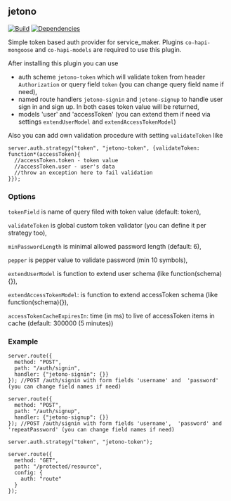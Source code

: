## jetono
[![Build](https://travis-ci.org/bandwidthcom/jetono.png)](https://travis-ci.org/bandwidthcom/jetono)
[![Dependencies](https://david-dm.org/bandwidthcom/jetono.png)](https://david-dm.org/bandwidthcom/jetono)

Simple token based auth provider for service_maker. Plugins `co-hapi-mongoose` and `co-hapi-models` are required to use this plugin.

After installing this plugin you can use

- auth scheme `jetono-token` which will validate token from header `Authorization` or query field `token` (you can change query field name if need),
- named route handlers `jetono-signin` and `jetono-signup` to handle user sign in and sign up. In both cases token value will be returned,
- models 'user' and 'accessToken' (you can extend them if need via settings `extendUserModel` and `extendAccessTokenModel`)

Also you can add own validation procedure with setting `validateToken` like
```
server.auth.strategy("token", "jetono-token", {validateToken: function*(accessToken){
  //accessToken.token - token value
  //accessToken.user - user's data
  //throw an exception here to fail validation
}});
```

### Options
`tokenField` is name of query filed with token value (default: token),

`validateToken` is global custom token validator (you can define it per strategy too),

`minPasswordLength` is minimal allowed password length (default: 6),

`pepper` is pepper value to validate password (min 10 symbols),

`extendUserModel` is function to extend user schema (like function(schema){}),

`extendAccessTokenModel`:  is function to extend accessToken schema (like function(schema){}),

`accessTokenCacheExpiresIn`: time (in ms) to live of accessToken items in cache (default: 300000 (5 minutes))


### Example

```
server.route({
  method: "POST",
  path: "/auth/signin",
  handler: {"jetono-signin": {}}
}); //POST /auth/signin with form fields 'username' and  'password' (you can change field names if need)

server.route({
  method: "POST",
  path: "/auth/signup",
  handler: {"jetono-signup": {}}
}); //POST /auth/signin with form fields 'username',  'password' and 'repeatPassword' (you can change field names if need)

server.auth.strategy("token", "jetono-token");

server.route({
  method: "GET",
  path: "/protected/resource",
  config: {
    auth: "route"
  }
});

```


